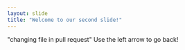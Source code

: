 ```yaml
---
layout: slide
title: "Welcome to our second slide!"
---
```

"changing file in pull request"
Use the left arrow to go back!
